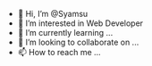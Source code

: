 - 👋 Hi, I’m @Syamsu
- 👀 I’m interested in Web Developer
- 🌱 I’m currently learning ...
- 💞️ I’m looking to collaborate on ...
- 📫 How to reach me ...

<!---
Syamdev94/Syamdev94 is a ✨ special ✨ repository because its `README.md` (this file) appears on your GitHub profile.
You can click the Preview link to take a look at your changes.
--->
